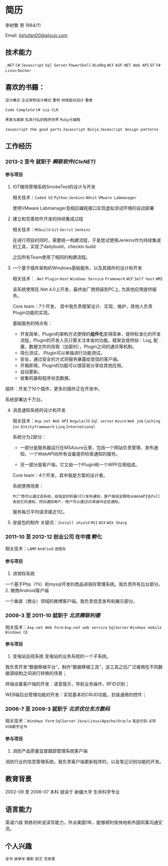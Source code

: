 # 简历
李树繁
男
1984/11

Email: lishufan00@aliyun.com

## 技术能力
`.NET` `C#` `Javascript` `Sql Server` `PowerShell` `WinDbg` `WCF` `ASP.NET Web API` `EF` `F#` `Linxu` `Docker`

## 喜欢的书籍：
`设计模式` `企业架构设计模式` `重构` `领域驱动设计` `重做`

`Code Complete` `C# via CLR` 

`黑客与画家` `松本行弘的程序世界` `Ruby元编程`

`Javascript the good parts` `Javascript Ninja` `Javascript design patterns`

## 工作经历
### 2013-2 至今 就职于 _瞬联软件(CIeNET)_
#### 参与项目
1. IGT赌场管理系统SmokeTest的设计与开发
   
   相关技术：`Coded UI` `Python` `Jenkins` `NUnit` `VMware Labmanager`
   
   使用VMware Labmanager及相应编程接口实现虚拟测试环境的自动部署
  
2. 建立和完善软件开发的持续集成过程

   相关技术：`MSbuild` `Git` `Gerrit` `Jenkins`
        
   在进行项目的同时，需要统一构建流程，于是尝试使用Jenkins作为持续集成的工具，实现了dailybuild，checkin build

   之后所有Team使用了相同的构建流程。
     
3. 一个基于插件架构的Windows基础服务，以及其插件的设计和开发

   相关技术：`.Net` `Plugin` `Host` `Windows Service` `Framework` `WCF` `Self host` `WMI` 
   
   该系统使用在.Net 4.0上开发，最终由厂商预装到PC上, 为其他应用提供服务。
    
   Core team：7个开发， 其中我负责框架设计、实现、维护，其他人负责Plugin功能的实现。
      
   基础服务的特点有：
      
    -  开发简单，Plugin的架构方式使得的**组件化**变得简单，提供标准化的开发流程，Plugin的开发人员只需关注本省的功能，框架会提供如：Log, 配置，数据文件的存取（加密的），Plugin之间的通讯等机制。
    -  简化测试， Plugin可以单独进行功能测试。
    -  安全，通过安全的方式将服务暴露给受信的客户端。
    -  开箱即用，Plugin的功能可以很容易分享给其他应用。
    -  自动更新。
    -  收集机器和程序状态数据。
      
  插件：开发了10个插件，更多的插件正在开发中。
    
  系统部署达千万台。

4. 消息通知系统的设计和开发

   相关技术：`Asp.net Web API` `AngularJS` `Sql server` `Azure` `Web job` `Caching` `Ioc` `Entityframework` `Linq` `International`
     
   系统分为2部分：

    - 一部分是服务器运行在MSAzure云里，包括一个网站负责管理、发布通知，一个WebAPI向所有设备提供检索通知的服务。

    - 另一部分是客户端，它又由一个Plugin和一个WPF应用组成。
      
   Core team：4个开发，其中我是方案的设计者。
     
   系统使用场景：
     
       PC厂商可以通过该系统，给指定的机器(们)发布通知，客户端会定期地从WebAPI去Pull发给它的通知，然后通知用户，用户可以通过UI来操作这些通知。   
     
   服务每日平均请求接近1亿。
     
5. 安装包的制作
   关键词：`Install shield` `MSI` `WIX` `WIX Sharp`
  
### 2011-10 至 2012-12 创业公司 在中搜 孵化
 相关技术：`LAMP` `Andriod`
         `进销存`

#### 参与项目
1. 进销存系统

一个基于Php（Yii）和mysql开发的商品进销存管理系统。我负责所有后台部分。
2. 微商Android客户端

一个垂直（商业）领域的微博客户端。我负责信息发布和展示部分。

### 2009-3 至 2011-10 就职于 _北京腾联利德_
 相关技术：`Asp.net Web Form` `Asp.net web service` `SqlServer` `Windows mobile` `Windows CE`
 
#### 参与项目
1. 变电站巡视系统
变电站的业务系统的一个子系统。

我负责开发“数据移植平台”，制作“数据移植工具”，该工具之后广泛被用在不同数据源结构之间进行转换的场景；

终端设备客户端的开发：语音提示，导航业务操作，RFID识别； 

WEB端后台管理功能的开发：实现基本的CRUD功能，封装通用的控件；



### 2006-7 至 2009-3 就职于 _北京优仕东方数码_
 相关技术：`Windows Form` `SqlServer` `Java/Linux/Apache/Oracle` 
         `笔迹识别` `点阵` `USB数字证书`

#### 参与项目
1. 消防产品质量监督跟踪管理系统客户端

消防行业的信息管理系统。我负责客户端更新程序的，以及笔记识别功能的开发。

## 教育背景
2002-09 至 2006-07 本科 就读于 新疆大学 生命科学专业

## 语言能力
英语六级 熟练的听说读写能力，外派美国1年，能够顺利愉快地和外国同事沟通交流。

## 个人兴趣
`读书` `骑单车` `摄影` `厨艺` `宅家里`
